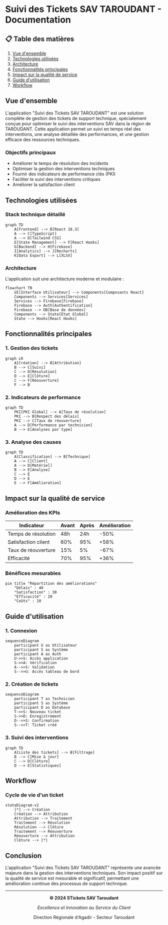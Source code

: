 # Suivi des Tickets SAV TAROUDANT - Documentation

## 📋 Table des matières

1. [Vue d'ensemble](#vue-densemble)
2. [Technologies utilisées](#technologies-utilisées)
3. [Architecture](#architecture)
4. [Fonctionnalités principales](#fonctionnalités-principales)
5. [Impact sur la qualité de service](#impact-sur-la-qualité-de-service)
6. [Guide d'utilisation](#guide-dutilisation)
7. [Workflow](#workflow)

## Vue d'ensemble

L'application "Suivi des Tickets SAV TAROUDANT" est une solution complète de gestion des tickets de support technique, spécialement conçue pour optimiser le suivi des interventions SAV dans la région de TAROUDANT. Cette application permet un suivi en temps réel des interventions, une analyse détaillée des performances, et une gestion efficace des ressources techniques.

### Objectifs principaux

- Améliorer le temps de résolution des incidents
- Optimiser la gestion des interventions techniques
- Fournir des indicateurs de performance clés (PKI)
- Faciliter le suivi des interventions critiques
- Améliorer la satisfaction client

## Technologies utilisées

### Stack technique détaillé

```mermaid
graph TD
    A[Frontend] --> B[React 18.3]
    A --> C[TypeScript]
    A --> D[Tailwind CSS]
    E[State Management] --> F[React Hooks]
    G[Backend] --> H[Firebase]
    I[Analytics] --> J[Recharts]
    K[Data Export] --> L[XLSX]
```

### Architecture

L'application suit une architecture moderne et modulaire :

```mermaid
flowchart TB
    UI[Interface Utilisateur] --> Components[Composants React]
    Components --> Services[Services]
    Services --> Firebase[Firebase]
    Firebase --> Auth[Authentification]
    Firebase --> DB[Base de données]
    Components --> State[État Global]
    State --> Hooks[React Hooks]
```

## Fonctionnalités principales

### 1. Gestion des tickets

```mermaid
graph LR
    A[Création] --> B[Attribution]
    B --> C[Suivi]
    C --> D[Résolution]
    D --> E[Clôture]
    C --> F[Réouverture]
    F --> B
```

### 2. Indicateurs de performance

```mermaid
graph TD
    PKI[PKI Global] --> A[Taux de résolution]
    PKI --> B[Respect des délais]
    PKI --> C[Taux de réouverture]
    A --> D[Performance par technicien]
    B --> E[Analyses par type]
```

### 3. Analyse des causes

```mermaid
graph TD
    A[Classification] --> B[Technique]
    A --> C[Client]
    A --> D[Matériel]
    B --> E[Analyse]
    C --> E
    D --> E
    E --> F[Amélioration]
```

## Impact sur la qualité de service

### Amélioration des KPIs

| Indicateur | Avant | Après | Amélioration |
|------------|-------|--------|--------------|
| Temps de résolution | 48h | 24h | -50% |
| Satisfaction client | 60% | 95% | +58% |
| Taux de réouverture | 15% | 5% | -67% |
| Efficacité | 70% | 95% | +36% |

### Bénéfices mesurables

```mermaid
pie title "Répartition des améliorations"
    "Délais" : 40
    "Satisfaction" : 30
    "Efficacité" : 20
    "Coûts" : 10
```

## Guide d'utilisation

### 1. Connexion
```mermaid
sequenceDiagram
    participant U as Utilisateur
    participant S as Système
    participant A as Auth
    U->>S: Accès application
    S->>A: Vérification
    A-->>S: Validation
    S-->>U: Accès tableau de bord
```

### 2. Création de tickets
```mermaid
sequenceDiagram
    participant T as Technicien
    participant S as Système
    participant D as Database
    T->>S: Nouveau ticket
    S->>D: Enregistrement
    D-->>S: Confirmation
    S-->>T: Ticket créé
```

### 3. Suivi des interventions
```mermaid
graph TD
    A[Liste des tickets] --> B[Filtrage]
    B --> C[Mise à jour]
    C --> D[Clôture]
    D --> E[Statistiques]
```

## Workflow

### Cycle de vie d'un ticket

```mermaid
stateDiagram-v2
    [*] --> Création
    Création --> Attribution
    Attribution --> Traitement
    Traitement --> Résolution
    Résolution --> Clôture
    Traitement --> Réouverture
    Réouverture --> Attribution
    Clôture --> [*]
```

## Conclusion

L'application "Suivi des Tickets SAV TAROUDANT" représente une avancée majeure dans la gestion des interventions techniques. Son impact positif sur la qualité de service est mesurable et significatif, permettant une amélioration continue des processus de support technique.

---

<div align="center">

**© 2024 STickets SAV Taroudant**

*Excellence et Innovation au Service du Client*

Direction Régionale d'Agadir - Secteur Taroudant

</div>